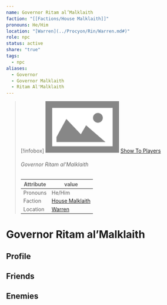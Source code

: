 ```yaml
---
name: Governor Ritam al’Malklaith
faction: "[[Factions/House Malklaith]]"
pronouns: He/Him
location: "[Warren](../Procyon/Rin/Warren.md#)"
role: npc
status: active
share: "true"
tags:
  - npc
aliases:
  - Governor
  - Governor Malklaith
  - Ritam Al'Malklaith
---
```



> [!infobox]
> ![cover hsmall](../ImagePlaceholder.png)
> [Show To Players](../ImagePlaceholder.png)
> ###### Governor Ritam al’Malklaith
> Attribute |  value |
> ---|---|
> Pronouns | He/Him
> Faction | [House Malklaith](../Factions/House%20Malklaith.md)
> Location | [Warren](../Procyon/Rin/Warren.md.md#) |


# Governor Ritam al’Malklaith
## Profile

## Friends

## Enemies


